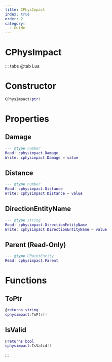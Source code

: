 ```yaml
---
title: CPhysImpact
index: true
order: 2
category:
  - Guide
---
```


# CPhysImpact

::: tabs
@tab Lua
# Constructor
```lua
CPhysImpact(ptr)
```
# Properties
## Damage 
```lua
--- @type number
Read: cphysimpact.Damage
Write: cphysimpact.Damage = value
```
## Distance 
```lua
--- @type number
Read: cphysimpact.Distance
Write: cphysimpact.Distance = value
```
## DirectionEntityName 
```lua
--- @type string
Read: cphysimpact.DirectionEntityName
Write: cphysimpact.DirectionEntityName = value
```
## Parent (Read-Only)
```lua
--- @type CPointEntity
Read: cphysimpact.Parent
```
# Functions
## ToPtr
```lua
@returns string
cphysimpact:ToPtr()
```
## IsValid
```lua
@returns bool
cphysimpact:IsValid()
```

:::